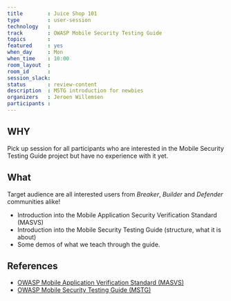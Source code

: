 ```yaml
---
title        : Juice Shop 101
type         : user-session
technology   :
track        : OWASP Mobile Security Testing Guide
topics       :
featured     : yes
when_day     : Mon
when_time    : 10:00
room_layout  :
room_id      :
session_slack:
status       : review-content
description  : MSTG introduction for newbies
organizers   : Jeroen Willemsen
participants :
---
```


## WHY

Pick up session for all participants who are interested in the Mobile Security Testing Guide project but have no experience with it yet.

## What

Target audience are all interested users from _Breaker_, _Builder_ and
_Defender_ communities alike!

* Introduction into the Mobile Application Security Verification Standard (MASVS)
* Introduction into the Mobile Security Testing Guide (structure, what it is about)
* Some demos of what we teach through the guide.


## References

* [OWASP Mobile Application Verification Standard (MASVS)](https://github.com/OWASP/owasp-masvs "MASVS")
* [OWASP Mobile Security Testing Guide (MSTG)](https://github.com/OWASP/owasp-mstg "MSTG")
